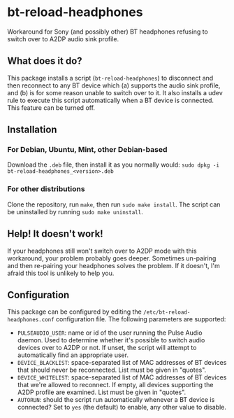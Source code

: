 bt-reload-headphones
====================

Workaround for Sony (and possibly other) BT headphones refusing to switch
over to A2DP audio sink profile.


What does it do?
----------------

This package installs a script (`bt-reload-headphones`) to disconnect
and then reconnect to any BT device which (a) supports the audio sink profile,
and (b) is for some reason unable to switch over to it.
It also installs a udev rule to execute this script automatically when a BT
device is connected. This feature can be turned off.


Installation
------------

### For Debian, Ubuntu, Mint, other Debian-based
Download the `.deb` file, then install it as you normally would:
`sudo dpkg -i bt-reload-headphones_<version>.deb`

### For other distributions
Clone the repository, run `make`, then run `sudo make install`.
The script can be uninstalled by running `sudo make uninstall`.


Help! It doesn't work!
----------------------

If your headphones still won't switch over to A2DP mode with this workaround,
your problem probably goes deeper. Sometimes un-pairing and then re-pairing
your headphones solves the problem. If it doesn't, I'm afraid this tool
is unlikely to help you.


Configuration
-------------

This package can be configured by editing the `/etc/bt-reload-headphones.conf`
configuration file. The following parameters are supported:

* `PULSEAUDIO_USER`: name or id of the user running the Pulse Audio daemon.
  Used to determine whether it's possible to switch audio devices over to A2DP
  or not.
  If unset, the script will attempt to automatically find an appropriate user.
* `DEVICE_BLACKLIST`: space-separated list of MAC addresses of BT devices that
  should never be reconnected. List must be given in "quotes".
* `DEVICE_WHITELIST`: space-separated list of MAC addresses of BT devices that
  we're allowed to reconnect. If empty, all devices supporting the A2DP profile
  are examined. List must be given in "quotes".
* `AUTORUN`: should the script run automatically whenever a BT device is
  connected? Set to `yes` (the default) to enable, any other value to disable.
